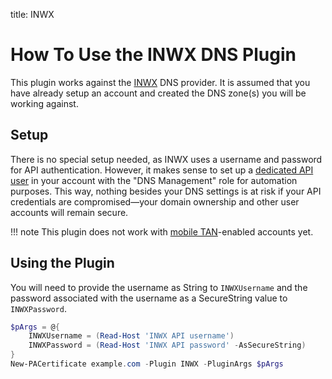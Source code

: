title: INWX

# How To Use the INWX DNS Plugin

This plugin works against the [INWX](https://www.inwx.de/) DNS provider. It is assumed that you have already setup an account and created the DNS zone(s) you will be working against.

## Setup

There is no special setup needed, as INWX uses a username and password for API authentication. However, it makes sense to set up a [dedicated API user](https://www.inwx.de/en/account) in your account with the "DNS Management" role for automation purposes. This way, nothing besides your DNS settings is at risk if your API credentials are compromised—your domain ownership and other user accounts will remain secure.

!!! note
    This plugin does not work with [mobile TAN](https://kb.inwx.com/en-us/5-customer-details/70-what-is-the-mobile-tan-service-and-how-can-i-activate-it)-enabled accounts yet.

## Using the Plugin

You will need to provide the username as String to `INWXUsername` and the password associated with the username as a SecureString value to `INWXPassword`.

```powershell
$pArgs = @{
    INWXUsername = (Read-Host 'INWX API username')
    INWXPassword = (Read-Host 'INWX API password' -AsSecureString)
}
New-PACertificate example.com -Plugin INWX -PluginArgs $pArgs
```
